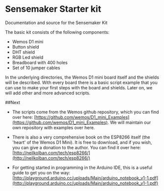 # Sensemaker Starter kit
Documentation and source for the Sensemaker Kit

The basic kit consists of the following components:
- Wemos D1 mini
- Button shield
- DHT shield
- RGB Led shield
- Breadboard with 400 holes
- Set of 10 jumper cables

In the underlying directories, the Wemos D1 mini board itself and the shields will be described. With every board there is a basic script example that you can use to make your first steps with the board and shields. Later on, we will add other and more advanced scripts.

##Next
* The scripts come from the Wemos github repository, which you can find over here: [https://github.com/wemos/D1_mini_Examples](https://github.com/wemos/D1_mini_Examples). We will maintain our own repository with examples over here.

* There is also a very comprehensive book on the ESP8266 itself (the 'heart' of the Wemos D1 Mini). It is free to download, and if you wish, you can give a donation to the author. You can find it over here: [http://neilkolban.com/tech/esp8266/](http://neilkolban.com/tech/esp8266/)

* For getting started in programming in the Arduino IDE, this is a useful guide to get you on the way: [http://playground.arduino.cc/uploads/Main/arduino_notebook_v1-1.pdf](http://playground.arduino.cc/uploads/Main/arduino_notebook_v1-1.pdf)
